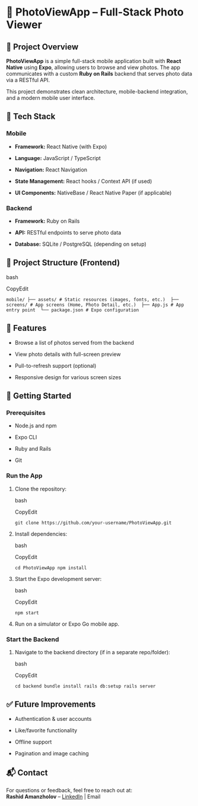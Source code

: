 📸 PhotoViewApp – Full-Stack Photo Viewer
=========================================

📝 Project Overview
-------------------

**PhotoViewApp** is a simple full-stack mobile application built with **React Native** using **Expo**, allowing users to browse and view photos. The app communicates with a custom **Ruby on Rails** backend that serves photo data via a RESTful API.

This project demonstrates clean architecture, mobile-backend integration, and a modern mobile user interface.

🚀 Tech Stack
-------------

### Mobile

*   **Framework:** React Native (with Expo)
    
*   **Language:** JavaScript / TypeScript
    
*   **Navigation:** React Navigation
    
*   **State Management:** React hooks / Context API (if used)
    
*   **UI Components:** NativeBase / React Native Paper (if applicable)
    

### Backend

*   **Framework:** Ruby on Rails
    
*   **API:** RESTful endpoints to serve photo data
    
*   **Database:** SQLite / PostgreSQL (depending on setup)
    

📂 Project Structure (Frontend)
-------------------------------

bash

CopyEdit

`mobile/
├── assets/ # Static resources (images, fonts, etc.) 
├── screens/ # App screens (Home, Photo Detail, etc.) 
├── App.js # App entry point 
└── package.json # Expo configuration` 

📸 Features
-----------

*   Browse a list of photos served from the backend
    
*   View photo details with full-screen preview
    
*   Pull-to-refresh support (optional)
    
*   Responsive design for various screen sizes
    

🔧 Getting Started
------------------

### Prerequisites

*   Node.js and npm
    
*   Expo CLI
    
*   Ruby and Rails
    
*   Git
    

### Run the App

1.  Clone the repository:
    
    bash
    
    CopyEdit
    
    `git clone https://github.com/your-username/PhotoViewApp.git` 
    
2.  Install dependencies:
    
    bash
    
    CopyEdit
    
    `cd PhotoViewApp
    npm install` 
    
3.  Start the Expo development server:
    
    bash
    
    CopyEdit
    
    `npm start` 
    
4.  Run on a simulator or Expo Go mobile app.
    

### Start the Backend

1.  Navigate to the backend directory (if in a separate repo/folder):
    
    bash
    
    CopyEdit
    
    `cd backend
    bundle install
    rails db:setup
    rails server` 
    

✅ Future Improvements
---------------------

*   Authentication & user accounts
    
*   Like/favorite functionality
    
*   Offline support
    
*   Pagination and image caching
    

📬 Contact
----------

For questions or feedback, feel free to reach out at:  
**Rashid Amanzholov** – [LinkedIn](https://www.linkedin.com/in/your-profile/) | Email



